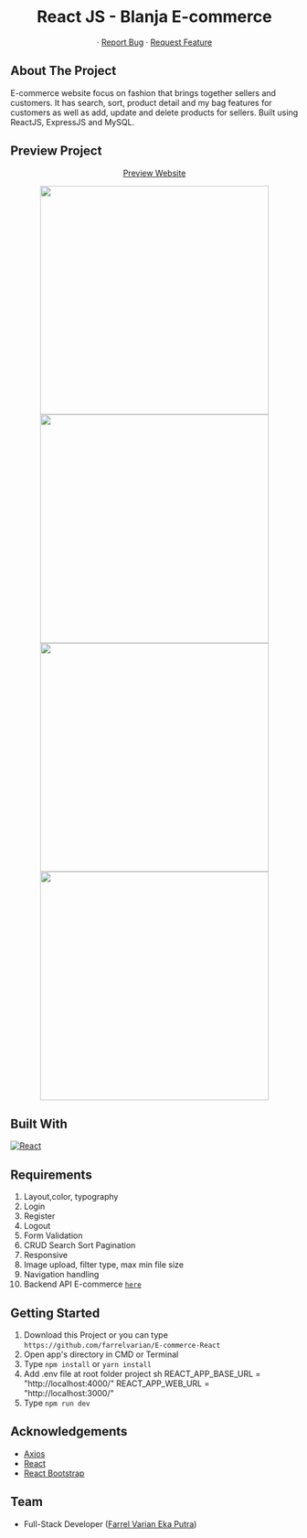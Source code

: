 <h1 align='center'>React JS - Blanja E-commerce</h1>
  <p align="center">
<!--     <a href="link_deploy">View Demo</a> -->
    ·
    <a href="https://github.com/farrelvarian/E-commerce-React/issues">Report Bug</a>
    ·
    <a href="https://github.com/farrelvarian/E-commerce-React/pulls">Request Feature</a>
  </p>


## About The Project

E-commerce website focus on fashion that brings together sellers and customers. It has search, sort, product detail and my bag features for customers as well as add, update and delete products for sellers. Built using ReactJS, ExpressJS and MySQL.

## Preview Project

<p align='center'>
<a href="https://flamboyant-thompson-4937cf.netlify.app/">Preview Website</a>
  <p align='center'>
  <span>
      <image width="400" src='./screenshot/home fix.png' />
      <image width="400" src='./screenshot/page-product fix.PNG' />
      <image width="400" src='./screenshot/my-bag fix.PNG' />
      <image width="400" src='./screenshot/my-product fix.PNG' />
     

## Built With

[![React](https://repository-images.githubusercontent.com/37153337/9d0a6780-394a-11eb-9fd1-6296a684b124)](https://reactjs.org/)

## Requirements

1. Layout,color, typography
2. Login
3. Register
4. Logout
2. Form Validation
3. CRUD Search Sort Pagination
4. Responsive
5. Image upload, filter type, max min file size
6. Navigation handling
7. Backend API E-commerce [`here`](https://github.com/farrelvarian/backendE-commerce)

## Getting Started

1. Download this Project or you can type `https://github.com/farrelvarian/E-commerce-React`
2. Open app's directory in CMD or Terminal
3. Type `npm install` or `yarn install`
4. Add .env file at root folder project
sh
REACT_APP_BASE_URL = "http://localhost:4000/"
REACT_APP_WEB_URL = "http://localhost:3000/"
5. Type `npm run dev`

## Acknowledgements

- [Axios](https://www.npmjs.com/package/axios)
- [React](https://reactjs.org/)
- [React Bootstrap](https://react-bootstrap.github.io/)

## Team

- Full-Stack Developer ([Farrel Varian Eka Putra](https://github.com/farrelvarian))
